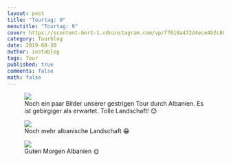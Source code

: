 ```yaml
---
layout: post
title: "Tourtag: 9"
menutitle: "Tourtag: 9"
cover: https://scontent-ber1-1.cdninstagram.com/vp/f7618a472d4ece4b2c88f08988347016/5E02E102/t51.2885-15/e35/67251149_2587037931327572_7377175034279523406_n.jpg?_nc_ht=scontent-ber1-1.cdninstagram.com
category: Tourblog
date: 2019-08-30
author: instablog
tags: Tour
published: true
comments: false
math: false
---
```


<figure><img src="https://scontent-ber1-1.cdninstagram.com/vp/f7618a472d4ece4b2c88f08988347016/5E02E102/t51.2885-15/e35/67251149_2587037931327572_7377175034279523406_n.jpg?_nc_ht=scontent-ber1-1.cdninstagram.com"/> <figcaption>Noch ein paar Bilder unserer gestrigen Tour durch Albanien. Es ist gebirgiger als erwartet. Tolle Landschaft! 😊</figcaption></figure>
<figure><img src="https://scontent-ber1-1.cdninstagram.com/vp/7f686e59b08cf9e0510a0eb46e3cba9f/5E05B14D/t51.2885-15/e35/69808938_2369846129779837_7909050052779082590_n.jpg?_nc_ht=scontent-ber1-1.cdninstagram.com"/> <figcaption>Noch mehr albanische Landschaft 😁</figcaption></figure>
<figure><img src="https://scontent-ber1-1.cdninstagram.com/vp/4d0fdff4624e436ee1de47dfb9b43977/5E0DD9ED/t51.2885-15/e35/68791577_164706791334843_3264973509973485697_n.jpg?_nc_ht=scontent-ber1-1.cdninstagram.com"/> <figcaption>Guten Morgen Albanien 🌞</figcaption></figure>
